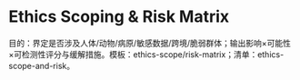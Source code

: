 # Ethics Scoping & Risk Matrix

目的：界定是否涉及人体/动物/病原/敏感数据/跨境/脆弱群体；输出影响×可能性×可检测性评分与缓解措施。模板：ethics-scope/risk-matrix；清单：ethics-scope-and-risk。
